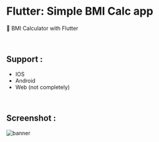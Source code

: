 # Flutter: Simple BMI Calc app
🥦 BMI Calculator with Flutter

<br/>

## Support :
- IOS
- Android
- Web (not completely)


<br/>

## Screenshot :
![banner](https://github.com/SharifiDev/bmi-calc/raw/master/banner.png)
